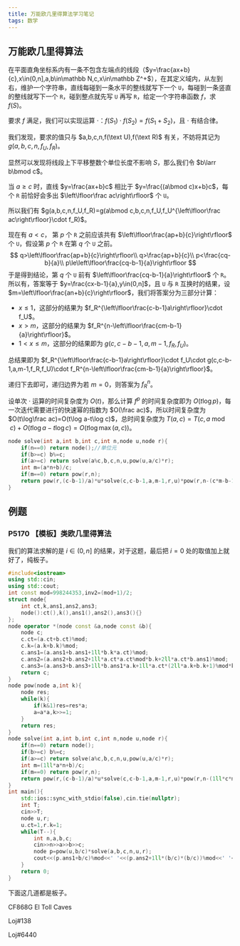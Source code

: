 ```yaml
---
title: 万能欧几里得算法学习笔记
tags: 数学
---
```


## 万能欧几里得算法

在平面直角坐标系内有一条不包含左端点的线段（$y=\frac{ax+b}{c},x\in(0,n],a,b\in\mathbb N,c,x\in\mathbb Z^+$），在其定义域内，从左到右，维护一个字符串，直线每碰到一条水平的整线就写下一个 `U`，每碰到一条竖直的整线就写下一个 `R`，碰到整点就先写 `U` 再写 `R`，给定一个字符串函数 $f$，求 $f(S)$。

要求 $f$ 满足，我们可以实现运算 $\cdot$：$f(S_1)\cdot f(S_2)=f(S_1+S_2)$，且 $\cdot$ 有结合律。

我们发现，要求的值只与 $a,b,c,n,f(\text U),f(\text R)$ 有关，不妨将其记为 $g(a,b,c,n,f_U,f_R)$。

显然可以发现将线段上下平移整数个单位长度不影响 $S$，那么我们令 $b\larr b\bmod c$。

当 $a\ge c$ 时，直线 $y=\frac{ax+b}c$ 相比于 $y=\frac{(a\bmod c)x+b}c$，每个 `R` 前恰好会多出 $\left\lfloor\frac ac\right\rfloor$ 个 `U`。

所以我们有 $g(a,b,c,n,f_U,f_R)=g(a\bmod c,b,c,n,f_U,f_U^{\left\lfloor\frac ac\right\rfloor}\cdot f_R)$。

现在有 $a<c$， 第 $p$ 个 `R` 之前应该共有 $\left\lfloor\frac{ap+b}{c}\right\rfloor$ 个 `U`，假设第 $p$ 个 `R` 在第 $q$ 个 `U` 之前。
$$
q>\left\lfloor\frac{ap+b}{c}\right\rfloor\\
q>\frac{ap+b}{c}\\
p<\frac{cq-b}{a}\\
p\le\left\lfloor\frac{cq-b-1}{a}\right\rfloor
$$
于是得到结论，第 $q$ 个 `U` 前有 $\left\lfloor\frac{cq-b-1}{a}\right\rfloor$ 个 `R`。所以有，答案等于 $y=\frac{cx-b-1}{a},y\in(0,n]$，且 `U` 与 `R` 互换时的结果，设 $m=\left\lfloor\frac{an+b}{c}\right\rfloor$，我们将答案分为三部分计算：

- $x\le 1$，这部分的结果为 $f_R^{\left\lfloor\frac{c-b-1}a\right\rfloor}\cdot f_U$。
- $x>m$，这部分的结果为 $f_R^{n-\left\lfloor\frac{cm-b-1}{a}\right\rfloor}$。
- $1< x\le m$，这部分的结果即为 $g(c,c-b-1,a,m-1,f_R,f_U)$。

总结果即为 $f_R^{\left\lfloor\frac{c-b-1}a\right\rfloor}\cdot f_U\cdot g(c,c-b-1,a,m-1,f_R,f_U)\cdot f_R^{n-\left\lfloor\frac{cm-b-1}{a}\right\rfloor}$。

递归下去即可，递归边界为若 $m=0$，则答案为 $f_R^n$。

设单次 $\cdot$ 运算的时间复杂度为 $O(t)$，那么计算 $f^{p}$ 的时间复杂度即为 $O(t\log p)$，每一次迭代需要进行的快速幂的指数为 $O(\frac ac)$，所以时间复杂度为 $O(t\log\frac ac)=O(t\log a-t\log c)$，总时间复杂度为 $T(a,c)=T(c,a\bmod c)+O(t\log a-t\log c)=O(t\log \max(a,c))$。

```cpp
node solve(int a,int b,int c,int n,node u,node r){
	if(n==0) return node();//单位元
	if(b>=c) b%=c;
	if(a>=c) return solve(a%c,b,c,n,u,pow(u,a/c)*r);
	int m=(a*n+b)/c;
	if(m==0) return pow(r,n);
	return pow(r,(c-b-1)/a)*u*solve(c,c-b-1,a,m-1,r,u)*pow(r,n-(c*m-b-1)/a);
}
```

## 例题

### P5170 【模板】类欧几里得算法

我们的算法求解的是 $i\in (0,n]$ 的结果，对于这题，最后把 $i=0$ 处的取值加上就好了，纯板子。

```cpp
#include<iostream>
using std::cin;
using std::cout;
int const mod=998244353,inv2=(mod+1)/2;
struct node{
	int ct,k,ans1,ans2,ans3;
	node():ct(),k(),ans1(),ans2(),ans3(){}
};
node operator *(node const &a,node const &b){
	node c;
	c.ct=(a.ct+b.ct)%mod;
	c.k=(a.k+b.k)%mod;
	c.ans1=(a.ans1+b.ans1+1ll*b.k*a.ct)%mod;
	c.ans2=(a.ans2+b.ans2+1ll*a.ct*a.ct%mod*b.k+2ll*a.ct*b.ans1)%mod;
	c.ans3=(a.ans3+b.ans3+1ll*b.ans1*a.k+1ll*a.ct*(2ll*a.k+b.k+1)%mod*b.k%mod*inv2)%mod;
	return c;
}
node pow(node a,int k){
	node res;
	while(k){
		if(k&1)res=res*a;
		a=a*a,k>>=1;
	}
	return res;
}
node solve(int a,int b,int c,int n,node u,node r){
	if(n==0) return node();
	if(b>=c) b%=c;
	if(a>=c) return solve(a%c,b,c,n,u,pow(u,a/c)*r);
	int m=(1ll*a*n+b)/c;
	if(m==0) return pow(r,n);
	return pow(r,(c-b-1)/a)*u*solve(c,c-b-1,a,m-1,r,u)*pow(r,n-(1ll*c*m-b-1)/a);
}
int main(){
	std::ios::sync_with_stdio(false),cin.tie(nullptr);
	int T;
	cin>>T;
	node u,r;
	u.ct=1,r.k=1;
	while(T--){
		int n,a,b,c;
		cin>>n>>a>>b>>c;
		node p=pow(u,b/c)*solve(a,b,c,n,u,r);
		cout<<(p.ans1+b/c)%mod<<' '<<(p.ans2+1ll*(b/c)*(b/c))%mod<<' '<<p.ans3<<'\n';
	}
	return 0;
}
```

下面这几道都是板子。

CF868G El Toll Caves

Loj#138

Loj#6440

